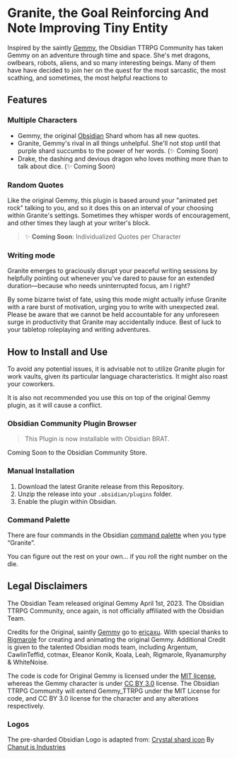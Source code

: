 # Granite, the Goal Reinforcing And Note Improving Tiny Entity

Inspired by the saintly [Gemmy](https://github.com/ericaxu/gemmy), the Obsidian TTRPG Community has taken Gemmy on an adventure through time and space. She's met dragons, owlbears, robots, aliens, and so many interesting beings. Many of them have have decided to join her on the quest for the most sarcastic, the most scathing, and sometimes, the most helpful reactions to 

## Features

### Multiple Characters
- Gemmy, the original [Obsidian](https://www.obsidian.md/) Shard whom has all new quotes.
- Granite, Gemmy's rival in all things unhelpful. She'll not stop until that purple shard succumbs to the power of her words. (:sparkles: Coming Soon)
- Drake, the dashing and devious dragon who loves mothing more than to talk about dice. (:sparkles: Coming Soon)

### Random Quotes

Like the original Gemmy, this plugin is based around your "animated pet rock" talking to you, and so it does this on an interval of your choosing within Granite's settings. Sometimes they whisper words of encouragement, and other times they laugh at your writer's block.

> :sparkles: **Coming Soon**: Individualized Quotes per Character

### Writing mode

Granite emerges to graciously disrupt your peaceful writing sessions by helpfully pointing out whenever you've dared to pause for an extended duration—because who needs uninterrupted focus, am I right?

By some bizarre twist of fate, using this mode might actually infuse Granite with a rare burst of motivation, urging you to write with unexpected zeal. Please be aware that we cannot be held accountable for any unforeseen surge in productivity that Granite may accidentally induce. Best of luck to your tabletop roleplaying and writing adventures.

## How to Install and Use

To avoid any potential issues, it is advisable not to utilize Granite plugin for work vaults, given its particular language characteristics. It might also roast your coworkers.

It is also not recommended you use this on top of the original Gemmy plugin, as it will cause a conflict.

### Obsidian Community Plugin Browser

> This Plugin is now installable with Obsidian BRAT.

Coming Soon to the Obsidian Community Store.

### Manual Installation

1. Download the latest Granite release from this Repository.
2. Unzip the release into your `.obsidian/plugins` folder.
3. Enable the plugin within Obsidian.

### Command Palette

There are four commands in the Obsidian [command palette](https://help.obsidian.md/Plugins/Command+palette) when you type “Granite”.

You can figure out the rest on your own… if you roll the right number on the die.

## Legal Disclaimers

The Obsidian Team released original Gemmy April 1st, 2023. The Obsidian TTRPG Community, once again, is not officially affiliated with the Obsidian Team.

Credits for the Original, saintly [Gemmy](https://github.com/ericaxu/gemmy) go to [ericaxu](https://github.com/ericaxu). With special thanks to [Rigmarole](https://rigmarolestudio.com/) for creating and animating the original Gemmy. Additional Credit is given to the talented Obsidian mods team, including Argentum, CawlinTeffid, cotmax, Eleanor Konik, Koala, Leah, Rigmarole, Ryanamurphy & WhiteNoise.

The code is code for Original Gemmy is licensed under the [MIT license](https://mit-license.org), whereas the Gemmy character is under [CC BY 3.0](https://creativecommons.org/licenses/by/3.0/) license. The Obsidian TTRPG Community will extend Gemmy_TTRPG under the MIT License for code, and CC BY 3.0 license for the character and any alterations respectively.

### Logos

The pre-sharded Obsidian Logo is adapted from:
[Crystal shard icon](https://icon-icons.com/icon/Crystal-Shard/88819) By [Chanut is Industries](https://icon-icons.com/users/W52nHhY3W1VlvwyJTwS4d/icon-sets/)

